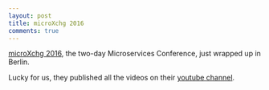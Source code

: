 ```yaml
---
layout: post
title: microXchg 2016
comments: true
---
```

[microXchg 2016](http://microxchg.io), the two-day Microservices Conference, just wrapped up in Berlin. 

Lucky for us, they published all the videos on their [youtube channel](https://www.youtube.com/playlist?list=PLx2By31njbhrs8caX08BEusyD_fBDu-XG).